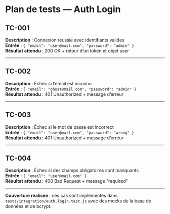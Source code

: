 # Plan de tests — Auth Login

## TC-001
**Description** : Connexion réussie avec identifiants valides  
**Entrée** : `{ "email": "user@mail.com", "password": "admin" }`  
**Résultat attendu** : 200 OK + retour d’un token et objet user

---

## TC-002
**Description** : Échec si l’email est inconnu  
**Entrée** : `{ "email": "ghost@mail.com", "password": "admin" }`  
**Résultat attendu** : 401 Unauthorized + message d’erreur

---

## TC-003
**Description** : Échec si le mot de passe est incorrect  
**Entrée** : `{ "email": "user@mail.com", "password": "wrong" }`  
**Résultat attendu** : 401 Unauthorized + message d’erreur

---

## TC-004
**Description** : Échec si des champs obligatoires sont manquants  
**Entrée** : `{ "email": "user@mail.com" }`  
**Résultat attendu** : 400 Bad Request + message "required"



---
**Couverture réalisée** : ces cas sont implémentés dans `tests/integration/auth.login.test.js` avec des mocks de la base de données et de bcrypt.  
